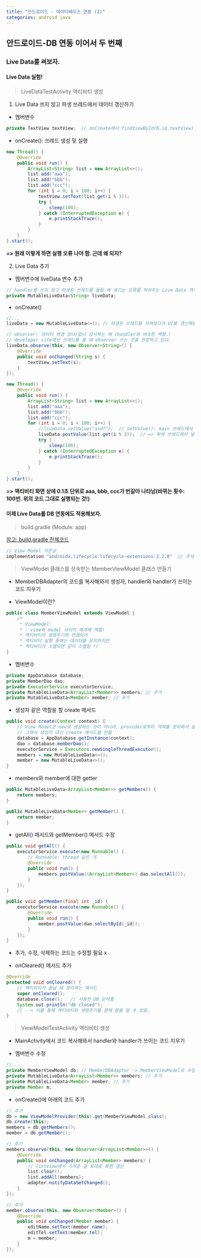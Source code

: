 ```yaml
---
title: "안드로이드 - 데이터베이스 연동 (2)"
categories: android java
---
```


## 안드로이드-DB 연동 이어서 두 번째

### Live Data를 써보자.

#### Live Data 실험!

> LiveDataTestActivity 액티비티 생성

1. Live Data 쓰지 않고 파생 쓰레드에서 데이터 갱신하기

- 멤버변수

```java
private TextView textView;  // onCreate에서 findViewById(R.id.textView)
```

- onCreate(): 쓰레드 생성 및 실행

```java
new Thread() {
    @Override
    public void run() {
        ArrayList<String> list = new ArrayList<>();
        list.add("aaa");
        list.add("bbb");
        list.add("ccc");
        for (int i = 0; i < 100; i++) {
            textView.setText(list.get(i % 3));
            try {
                sleep(100);
            } catch (InterruptedException e) {
                e.printStackTrace();
            }
        }
    }
}.start();
```

**=> 원래 이렇게 하면 실행 오류 나야 함. 근데 왜 되지?**

2. Live Data 추가

- 멤버변수에 liveData 변수 추가

```java
// handler를 쓰지 않고 파생된 쓰레드를 돌릴 때 생기는 오류를 막아주는 Live Data 객체!
private MutableLiveData<String> liveData;
```

- onCreate()

```java
//...
liveData = new MutableLiveData<>(); // 파생된 쓰레드를 지켜보다가 UI를 갱신해줌.

// observer: 데이터 변경 있나/없나 감시하는 애 (handler와 비슷한 역할.)
// developer site에선 쓰레드를 쓸 때 observer 쓰는 것을 권장하고 있다.
liveData.observe(this, new Observer<String>() {
    @Override
    public void onChanged(String s) {
        textView.setText(s);
    }
});

new Thread() {
    @Override
    public void run() {
        ArrayList<String> list = new ArrayList<>();
        list.add("aaa");
        list.add("bbb");
        list.add("ccc");
        for (int i = 0; i < 100; i++) {
            //liveData.setValue("asdf");  // setValue(): main 쓰레드에서 값을 저장할 때 사용. 그런데 파생 쓰레드에선 쓰지 못한다.
            liveData.postValue(list.get(i % 3));  // => 파생 쓰레드에서 넣어준 값을 저장하려면 postValue() 사용!
            try {
                sleep(100);
            } catch (InterruptedException e) {
                e.printStackTrace();
            }
        }
    }
}.start();
```

**=> 액티비티 화면 상에 0.1초 단위로 aaa, bbb, ccc가 번갈아 나타남(바뀌는 횟수: 100번. 위의 코드 그대로 실행되는 것!)**


#### 이제 Live Data를 DB 연동에도 적용해보자.

> build.gradle (Module: app)

[참고: build.gradle 전체코드](https://heijung1201.github.io/android/java/android-db/)

```gradle
// View Model 의존성
implementation "androidx.lifecycle:lifecycle-extensions:2.2.0"  // 주석 해제
```

> ViewModel 클래스를 상속받는 MemberViewModel 클래스 만들기

- MemberDBAdapter의 코드를 복사해와서 생성자, handler와 handler가 쓰이는 코드 지우기

- ViewModel이란?

```java
public class MemberViewModel extends ViewModel {
    /*
     * ViewModel:
     * - view와 model 사이의 매개체 역할!
     * 액티비티의 생명주기와 연결되어
     * 액티비티 실행 중에는 데이터를 유지하지만
     * 액티비티가 소멸되면 같이 소멸됨 */
}
```

- 멤버변수

```java
private AppDatabase database;
private MemberDao dao;
private ExecutorService executorService;
private MutableLiveData<ArrayList<Member>> members; // 추가
private MutableLiveData<Member> member; // 추가
```

- 생성자 같은 역할을 할 create 메서드

```java
public void create(Context context) {
    // View Model은 new로 생성하는 것이 아니라, provider로부터 객체를 얻어와서 씀
    // 그래서 생성자 대신 create 메서드를 만듦
    database = AppDatabase.getInstance(context);
    dao = database.memberDao();
    executorService = Executors.newSingleThreadExecutor();
    members = new MutableLiveData<>();
    member = new MutableLiveData<>();
}
```

- members와 member에 대한 getter

```java
public MutableLiveData<ArrayList<Member>> getMembers() {
    return members;
}

public MutableLiveData<Member> getMember() {
    return member;
}
```    

- getAll() 메서드와 getMember() 메서드 수정

```java
public void getAll() {
    executorService.execute(new Runnable() {
        // Runnable: thread 같은 거.
        @Override
        public void run() {
            members.postValue((ArrayList<Member>) dao.selectAll());
        }
    });
}

public void getMember(final int _id) {
    executorService.execute(new Runnable() {
        @Override
        public void run() {
            member.postValue(dao.selectById(_id));
        }
    });
}
```

- 추가, 수정, 삭제하는 코드는 수정할 필요 x

- onCleared() 메서드 추가

```java
@Override
protected void onCleared() {
    // 액티비티가 끝날 때 정리하는 메서드
    super.onCleared();
    database.close();   // 사용한 DB 닫아줌
    System.out.println("db closed");
    // --> 이를 통해 액티비티와 생명주기를 함께 함을 알 수 있음.
}
```

> ViewModelTestActivity 액티비티 생성

- MainActivity에서 코드 복사해와서 handler와 handler가 쓰이는 코드 지우기

- 멤버변수 수정

```java
//...
private MemberViewModel db; // MemberDBAdapter -> MemberViewModel로 수정
private MutableLiveData<ArrayList<Member>> members; // 추가
private MutableLiveData<Member> member; // 추가
private Member m;
```

- onCreate()에 아래의 코드 추가

```java
// 추가
db = new ViewModelProvider(this).get(MemberViewModel.class);
db.create(this);
members = db.getMembers();
member = db.getMember();

// 추가
members.observe(this, new Observer<ArrayList<Member>>() {
    @Override
    public void onChanged(ArrayList<Member> members) {
        // listView에서 가져온 걸 토대로 화면 갱신
        list.clear();
        list.addAll(members);
        adapter.notifyDataSetChanged();
    }
});

// 추가
member.observe(this, new Observer<Member>() {
    @Override
    public void onChanged(Member member) {
        editName.setText(member.name);
        editTel.setText(member.tel);
        m = member;
    }
});
```
